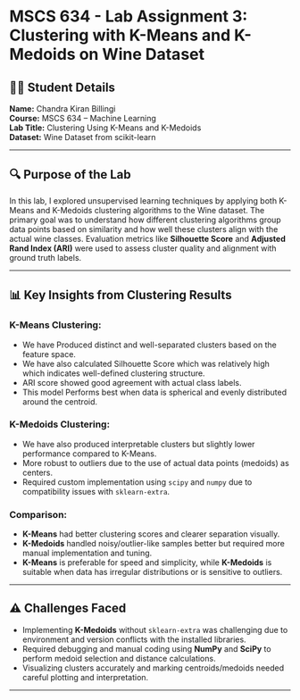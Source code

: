 # MSCS 634 - Lab Assignment 3: Clustering with K-Means and K-Medoids on Wine Dataset

## 🧑‍🎓 Student Details  
**Name:** Chandra Kiran Billingi  
**Course:** MSCS 634 – Machine Learning  
**Lab Title:** Clustering Using K-Means and K-Medoids  
**Dataset:** Wine Dataset from scikit-learn

---

## 🔍 Purpose of the Lab  
In this lab, I explored unsupervised learning techniques by applying both K-Means and K-Medoids clustering algorithms to the Wine dataset. The primary goal was to understand how different clustering algorithms group data points based on similarity and how well these clusters align with the actual wine classes. Evaluation metrics like **Silhouette Score** and **Adjusted Rand Index (ARI)** were used to assess cluster quality and alignment with ground truth labels.

---

## 📊 Key Insights from Clustering Results

### K-Means Clustering:
- We have Produced distinct and well-separated clusters based on the feature space.
- We have also calculated Silhouette Score which was relatively high which indicates well-defined clustering structure.
- ARI score showed good agreement with actual class labels.
- This model Performs best when data is spherical and evenly distributed around the centroid.

### K-Medoids Clustering:
- We have also produced interpretable clusters but slightly lower performance compared to K-Means.
- More robust to outliers due to the use of actual data points (medoids) as centers.
- Required custom implementation using `scipy` and `numpy` due to compatibility issues with `sklearn-extra`.

### Comparison:
- **K-Means** had better clustering scores and clearer separation visually.
- **K-Medoids** handled noisy/outlier-like samples better but required more manual implementation and tuning.
- **K-Means** is preferable for speed and simplicity, while **K-Medoids** is suitable when data has irregular distributions or is sensitive to outliers.

---

## ⚠️ Challenges Faced
- Implementing **K-Medoids** without `sklearn-extra` was challenging due to environment and version conflicts with the installed libraries.
- Required debugging and manual coding using **NumPy** and **SciPy** to perform medoid selection and distance calculations.
- Visualizing clusters accurately and marking centroids/medoids needed careful plotting and interpretation.

---
